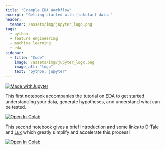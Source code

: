 ```yaml
---
title: "Example EDA Workflow"
excerpt: "Getting started with (tabular) data."
header:
  teaser: /assets/img/jupyter_logo.png
tags:
  - python
  - feature engineering
  - machine learning
  - eda
sidebar:
  - title: "Code"
    image: /assets/img/jupyter_logo.png
    image_alt: "logo"
    text: "python, jupyter"
---
```


<!-- Enter details at https://mybinder.org/, then copy the badge below -->

[![Made withJupyter](https://img.shields.io/badge/Made%20with-Jupyter-orange?style=for-the-badge&logo=Jupyter)](https://jupyter.org/try)

This first notebook accompanies the tutorial on [EDA](/tutorials/eda/) to get started understanding your data, generate hypotheses, and understand what can be tested.

<!-- [![Binder](https://mybinder.org/badge_logo.svg)](https://mybinder.org/v2/gh/nathan-mahynski/nathan-mahynski.github.io/public?filepath=%2F_examples%2Feda%2Feda_starting_point.ipynb) -->

[![Open In Colab](https://colab.research.google.com/assets/colab-badge.svg)](https://colab.research.google.com/github/nathan-mahynski/nathan-mahynski.github.io/blob/public/_examples/eda/eda_starting_point.ipynb)

This second notebook gives a brief introduction and some links to [D-Tale](https://github.com/man-group/dtale) and [Lux](https://github.com/lux-org/lux) which greatly simplify and accelerate this process!

<!-- [![Binder](https://mybinder.org/badge_logo.svg)](https://mybinder.org/v2/gh/nathan-mahynski/nathan-mahynski.github.io/public?filepath=%2F_examples%2Feda%2Finteractive-eda.ipynb) -->

[![Open In Colab](https://colab.research.google.com/assets/colab-badge.svg)](https://colab.research.google.com/github/nathan-mahynski/nathan-mahynski.github.io/blob/public/_examples/eda/interactive-eda.ipynb)


